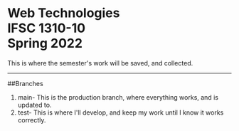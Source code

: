 
# Web Technologies<br>IFSC 1310-10<br>Spring 2022

This is where the semester's work will be saved, and collected.<br>


***

##Branches

1. main- This is the production branch, where everything works, and is updated to.
2. test- This is where I'll develop, and keep my work until I know it works correctly.

